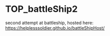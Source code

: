 # TOP_battleShip2
second attempt at battleship, hosted here: https://helplesssoldier.github.io/battleShipHost/
